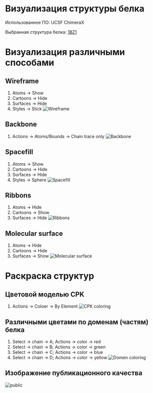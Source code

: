 # Визуализация структуры белка

Использованное ПО: UCSF ChimeraX

Выбранная структура белка: [1BZ1](https://www.rcsb.org/structure/1BZ1)

# Визуализация различными способами

## Wireframe

1. Atoms -> Show
2. Cartoons -> Hide
3. Surfaces -> Hide
4. Styles -> Stick
   ![Wireframe](/wireframes.jpg)

## Backbone

1. Actions -> Atoms/Bounds -> Chain trace only
   ![Backbone](/backbone.jpg)

## Spacefill

1. Atoms -> Show
2. Cartoons -> Hide
3. Surfaces -> Hide
4. Styles -> Sphere
   ![Spacefill](/spacefill.jpg)

## Ribbons

1. Atoms -> Hide
2. Cartoons -> Show
3. Surfaces -> Hide
   ![Ribbons](/ribbons.jpg)

## Molecular surface

1. Atoms -> Hide
2. Cartoons -> Hide
3. Surfaces -> Show
   ![Molecular surface](/molecular-surface.jpg)

# Раскраска структур

## Цветовой моделью CPK

1. Actions -> Coloer -> By Element
   ![CPK coloring](/cpk-coloring.jpg)

## Различными цветами по доменам (частям) белка

1. Select -> chain -> A; Actions -> color -> red
2. Select -> chain -> B; Actions -> color -> green
3. Select -> chain -> C; Actions -> color -> blue
4. Select -> chain -> D; Actions -> color -> yellow
   ![Domen coloring](/domein-coloring.jpg)

## Изображение публикационного качества

![public](/img.jpg)
